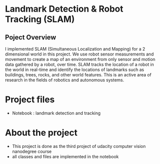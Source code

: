 # Landmark Detection & Robot Tracking (SLAM)

## Poject Overview

I implemented SLAM (Simultaneous Localization and Mapping) for a 2 dimensional world in this project. We use robot sensor measurements and movement to create a map of an environment from only sensor and motion data gathered by a robot, over time. SLAM tracks the location of a robot in the world in real-time and identify the locations of landmarks such as buildings, trees, rocks, and other world features. This is an active area of research in the fields of robotics and autonomous systems.

# Project files

* Notebook  : landmark detection and tracking

# About the project
* This project is done as the third project of udacity computer vision nanodegree course
* all classes and files are implemented in the notebook 
